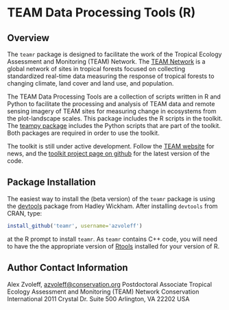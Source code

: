 # TEAM Data Processing Tools (R)

## Overview

The `teamr` package is designed to facilitate the work of the Tropical Ecology 
Assessment and Monitoring (TEAM) Network. The [TEAM 
Network](http://www.teamnetwork.org/) is a global network of sites in tropical 
forests focused on collecting standardized real-time data measuring 
the response of tropical forests to changing climate, land cover and land use, 
and population.

The TEAM Data Processing Tools are a collection of scripts written in R and 
Python to facilitate the processing and analysis of TEAM data and remote 
sensing imagery of TEAM sites for measuring change in ecosystems from the 
plot-landscape scales.  This package includes the R scripts in the toolkit.  
The [teampy package](https://github.com/azvoleff/teampy) includes the Python 
scripts that are part of the toolkit. Both packages are required in order to 
use the toolkit.

The toolkit is still under active development. Follow the [TEAM 
website](http://www.teamnetwork.org/) for news, and the [toolkit project page
on github](https://github.com/azvoleff/teamr) for the latest version of the 
code.

## Package Installation

The easiest way to install the (beta version) of the `teamr` package is using 
the [devtools](http://cran.r-project.org/web/packages/devtools/index.html) 
package from Hadley Wickham.  After installing `devtools` from CRAN, type:

```R
install_github('teamr', username='azvoleff')
```

at the R prompt to install `teamr`. As `teamr` contains C++ code, you will need 
to have the the appropriate version of 
[Rtools](http://cran.r-project.org/bin/windows/Rtools/) installed for your 
version of R.

## Author Contact Information

Alex Zvoleff, azvoleff@conservation.org
Postdoctoral Associate
Tropical Ecology Assessment and Monitoring (TEAM) Network
Conservation International
2011 Crystal Dr. Suite 500
Arlington, VA 22202
USA
